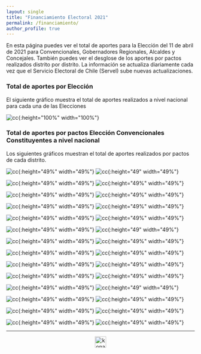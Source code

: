 ```yaml
---
layout: single
title: "Financiamiento Electoral 2021"
permalink: /financiamiento/
author_profile: true
---
```


En esta página puedes ver el total de aportes para la Elección del 11 de abril de 2021 para Convencionales, Gobernadores Regionales, Alcaldes y Concejales. También puedes ver el desglose de los aportes por pactos realizados distrito por distrito. La información se actualiza diariamente cada vez que el Servicio Electoral de Chile (Servel) sube nuevas actualizaciones.


### Total de aportes por Elección

El siguiente gráfico muestra el total de aportes realizados a nivel nacional para cada una de las Elecciones


![cc](/images/aportes2021_todos.png){:height="100%" width="100%"}


### Total de aportes por pactos Elección Convencionales Constituyentes a nivel nacional

Los siguientes gráficos muestran el total de aportes realizados por pactos de cada distrito.

![cc](/images/financiamiento/cc_aportes_1.png){:height="49%" width="49%"} ![cc](/images/financiamiento/cc_aportes_2.png){:height="49" width="49%"}

![cc](/images/financiamiento/cc_aportes_3.png){:height="49%" width="49%"} ![cc](/images/financiamiento/cc_aportes_4.png){:height="49%" width="49%"}

![cc](/images/financiamiento/cc_aportes_5.png){:height="49%" width="49%"} ![cc](/images/financiamiento/cc_aportes_6.png){:height="49%" width="49%"}

![cc](/images/financiamiento/cc_aportes_7.png){:height="49%" width="49%"} ![cc](/images/financiamiento/cc_aportes_8.png){:height="49%" width="49%"}

![cc](/images/financiamiento/cc_aportes_9.png){:height="49%" width="49%"} ![cc](/images/financiamiento/cc_aportes_10.png){:height="49%" width="49%"}

![cc](/images/financiamiento/cc_aportes_11.png){:height="49%" width="49%"} ![cc](/images/financiamiento/cc_aportes_12.png){:height="49" width="49%"}

![cc](/images/financiamiento/cc_aportes_13png){:height="49%" width="49%"} ![cc](/images/financiamiento/cc_aportes_14.png){:height="49%" width="49%"}

![cc](/images/financiamiento/cc_aportes_15.png){:height="49%" width="49%"} ![cc](/images/financiamiento/cc_aportes_16.png){:height="49%" width="49%"}

![cc](/images/financiamiento/cc_aportes_17.png){:height="49%" width="49%"} ![cc](/images/financiamiento/cc_aportes_18.png){:height="49%" width="49%"}

![cc](/images/financiamiento/cc_aportes_19.png){:height="49%" width="49%"} ![cc](/images/financiamiento/cc_aportes_20.png){:height="49%" width="49%"}

![cc](/images/financiamiento/cc_aportes_21.png){:height="49%" width="49%"} ![cc](/images/financiamiento/cc_aportes_22.png){:height="49" width="49%"}

![cc](/images/financiamiento/cc_aportes_23.png){:height="49%" width="49%"} ![cc](/images/financiamiento/cc_aportes_24.png){:height="49%" width="49%"}

![cc](/images/financiamiento/cc_aportes_25.png){:height="49%" width="49%"} ![cc](/images/financiamiento/cc_aportes_26.png){:height="49%" width="49%"}

![cc](/images/financiamiento/cc_aportes_27.png){:height="49%" width="49%"} ![cc](/images/financiamiento/cc_aportes_28.png){:height="49%" width="49%"}


---

<!-- NES -->
<style>
.aligncenter {
    text-align: center;
}
</style>
<p class="aligncenter">
    <img src="/images/nes.png" width="30" height="30" alt="konami" />
</p>
<script src="/js/topsecret.js"></script>


<!-- Favicon -->
<link rel="apple-touch-icon" sizes="180x180" href="/apple-touch-icon.png">
<link rel="icon" type="image/png" sizes="32x32" href="/favicon-32x32.png">
<link rel="icon" type="image/png" sizes="16x16" href="/favicon-16x16.png">
<link rel="manifest" href="/site.webmanifest">
<link rel="mask-icon" href="/safari-pinned-tab.svg" color="#5bbad5">
<meta name="msapplication-TileColor" content="#b91d47">
<meta name="theme-color" content="#ffffff">
